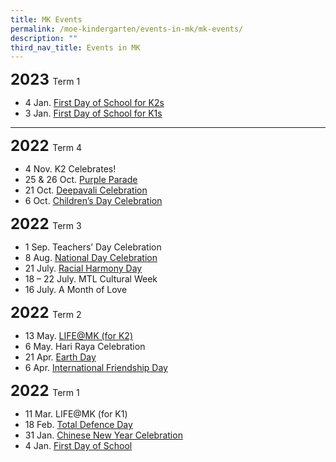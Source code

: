 ```yaml
---
title: MK Events
permalink: /moe-kindergarten/events-in-mk/mk-events/
description: ""
third_nav_title: Events in MK
---
```

<b style="font-size:24px;">2023 </b> Term 1<br>
* 4 Jan. [First Day of School for K2s](https://www.facebook.com/huaminprimaryschool/posts/pfbid02PhBBHMMkGm3cyBHT3xvBqiqJshVsRA3Ffcgirk9CrFMDPk1RSwobSjM8npHZJEWKl)<br>
* 3 Jan. [First Day of School for K1s](https://www.facebook.com/huaminprimaryschool/posts/pfbid033r6o41Z1pr9PaHf7xbqnVpLsPdux119T7HTCPMqfTZk7t5xrXPKwRpAXXYxbGMZGl)

<hr>

<b style="font-size:24px;">2022 </b> Term 4<br>
* 4 Nov. K2 Celebrates!<br>
* 25 & 26 Oct. [Purple Parade](https://www.facebook.com/huaminprimaryschool/posts/pfbid0u9wXdrERYvUvrecAyMc8QrpzjttmAEZQwRPMX9G28a8qEYhteqJNGtp1mgKWDZaEl)<br>
* 21 Oct. [Deepavali Celebration](https://www.facebook.com/huaminprimaryschool/posts/pfbid02UynoU71d6mcFuTbRogkC5hQSv4qo24BuebjDVkptV8UVXimvFXWy8GnCWMq5vhTpl)<br>
* 6 Oct. [Children’s Day Celebration](https://www.facebook.com/huaminprimaryschool/posts/pfbid0abLYwYLqNfzSXGZFN2ze1Uf4sfuLNnMespu3rqZepyrKfijTZvJQa7zViPW64JD6l)<br>

<b style="font-size:24px;">2022 </b> Term 3<br>
* 1 Sep. Teachers’ Day Celebration<br>
* 8 Aug. [National Day Celebration](https://www.facebook.com/huaminprimaryschool/posts/pfbid0qNVbm9E4mzTUhmSZ3HJYuCYYvYYK9vh59wMsY8nfsLTKQeG6YqN9or25WWciFuvWl)<br>
* 21 July. [Racial Harmony Day](https://www.facebook.com/100063470141051/posts/pfbid0jtnosU54Kkosg9C4fxMs8UYhyUMmFwQ3EEoPtZ3AYnVxqqLU3UYfMNEsrJ83fqBDl/)<br>
* 18 – 22 July. MTL Cultural Week<br>
* 16 July. A Month of Love

<b style="font-size:24px;">2022 </b> Term 2<br>
* 13 May. [LIFE@MK (for K2)](https://huaminpri.moe.edu.sg/mk-at-huamin/events/life-at-mk-for-k2)<br>
* 6 May. Hari Raya Celebration<br>
* 21 Apr. [Earth Day](https://www.facebook.com/huaminprimaryschool/posts/418784213580580)<br>
* 6 Apr. [International Friendship Day](https://www.facebook.com/huaminprimaryschool/posts/408681887924146)<br>

<b style="font-size:24px;">2022 </b> Term 1<br>
* 11 Mar. LIFE@MK (for K1)<br>
* 18 Feb. [Total Defence Day](https://www.facebook.com/huaminprimaryschool/posts/373946208064381)<br>
* 31 Jan. [Chinese New Year Celebration](https://m.facebook.com/story.php?story_fbid=363013315824337&id=100063470141051)<br>
* 4 Jan. [First Day of School](https://www.facebook.com/huaminprimaryschool/posts/347099677415701)